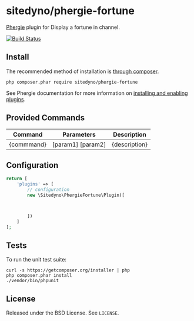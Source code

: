 # sitedyno/phergie-fortune

[Phergie](http://github.com/phergie/phergie-irc-bot-react/) plugin for Display a fortune in channel.

[![Build Status](https://secure.travis-ci.org/sitedyno/phergie-fortune.png?branch=master)](http://travis-ci.org/sitedyno/phergie-fortune)

## Install

The recommended method of installation is [through composer](http://getcomposer.org).

`php composer.phar require sitedyno/phergie-fortune`

See Phergie documentation for more information on
[installing and enabling plugins](https://github.com/phergie/phergie-irc-bot-react/wiki/Usage#plugins).

## Provided Commands

| Command    | Parameters        | Description           |
|:----------:|-------------------|-----------------------|
| {commmand} | [param1] [param2] | {description}         |
## Configuration

```php
return [
    'plugins' => [
        // configuration
        new \Sitedyno\PhergieFortune\Plugin([



        ])
    ]
];
```

## Tests

To run the unit test suite:

```
curl -s https://getcomposer.org/installer | php
php composer.phar install
./vendor/bin/phpunit
```

## License

Released under the BSD License. See `LICENSE`.
